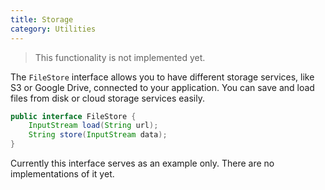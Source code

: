 ```yaml
---
title: Storage
category: Utilities
---
```


> This functionality is not implemented yet.

The `FileStore` interface allows you to have different storage services, like S3 or Google Drive, connected to
your application. You can save and load files from disk or cloud storage services easily.

```java
public interface FileStore {
	InputStream load(String url);
	String store(InputStream data);
}
```

Currently this interface serves as an example only. There are no implementations of it yet.